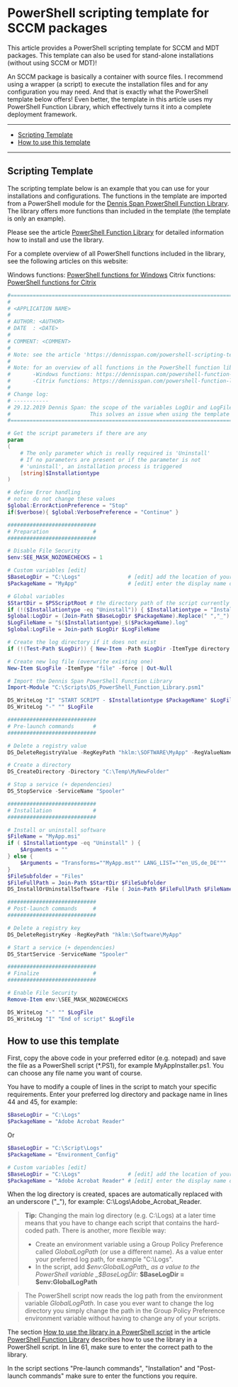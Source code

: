 # PowerShell scripting template for SCCM packages

This article provides a PowerShell scripting template for SCCM and MDT packages. This template can also be used for stand-alone installations (without using SCCM or MDT)!

An SCCM package is basically a container with source files. I recommend using a wrapper (a script) to execute the installation files and for any configuration you may need. And that is exactly what the PowerShell template below offers!
Even better, the template in this article uses my PowerShell Function Library, which effectively turns it into a complete deployment framework.

---

- [Scripting Template][1]
- [How to use this template][2]

---

## Scripting Template

The scripting template below is an example that you can use for your installations and configurations. The functions in the template are imported from a PowerShell module for the [Dennis Span PowerShell Function Library][3]. The library offers more functions than included in the template (the template is only an example).

Please see the article [PowerShell Function Library][4] for detailed information how to install and use the library.

For a complete overview of all PowerShell functions included in the library, see the following articles on this website:

Windows functions: [PowerShell functions for Windows][5]
Citrix functions: [PowerShell functions for Citrix][6]

```powershell
#==========================================================================
#
# <APPLICATION NAME>
#
# AUTHOR: <AUTHOR>
# DATE  : <DATE>
#
# COMMENT: <COMMENT>
#
# Note: see the article 'https://dennisspan.com/powershell-scripting-template-for-sccm-packages/' for a detailed description how to use this template
#
# Note: for an overview of all functions in the PowerShell function library 'DS_PowerShell_Function_Library.psm1' see:
#       -Windows functions: https://dennisspan.com/powershell-function-library/powershell-functions-for-windows/
#       -Citrix functions: https://dennisspan.com/powershell-function-library/powershell-functions-for-citrix/
#          
# Change log:
# -----------
# 29.12.2019 Dennis Span: the scope of the variables LogDir and LogFile is now set to "global". 
#                         This solves an issue when using the template in an MDT task sequence.
#==========================================================================

# Get the script parameters if there are any
param
(
    # The only parameter which is really required is 'Uninstall'
    # If no parameters are present or if the parameter is not
    # 'uninstall', an installation process is triggered
    [string]$Installationtype
)

# define Error handling
# note: do not change these values
$global:ErrorActionPreference = "Stop"
if($verbose){ $global:VerbosePreference = "Continue" }

############################
# Preparation              #
############################

# Disable File Security
$env:SEE_MASK_NOZONECHECKS = 1

# Custom variables [edit]
$BaseLogDir = "C:\Logs"               # [edit] add the location of your log directory here
$PackageName = "MyApp"                # [edit] enter the display name of the software (e.g. 'Acrobat Reader' or 'Microsoft Office')

# Global variables
$StartDir = $PSScriptRoot # the directory path of the script currently being executed
if (!($Installationtype -eq "Uninstall")) { $Installationtype = "Install" }
$global:LogDir = (Join-Path $BaseLogDir $PackageName).Replace(" ","_")
$LogFileName = "$($Installationtype)_$($PackageName).log"
$global:LogFile = Join-path $LogDir $LogFileName

# Create the log directory if it does not exist
if (!(Test-Path $LogDir)) { New-Item -Path $LogDir -ItemType directory | Out-Null }

# Create new log file (overwrite existing one)
New-Item $LogFile -ItemType "file" -force | Out-Null

# Import the Dennis Span PowerShell Function Library
Import-Module "C:\Scripts\DS_PowerShell_Function_Library.psm1"

DS_WriteLog "I" "START SCRIPT - $Installationtype $PackageName" $LogFile
DS_WriteLog "-" "" $LogFile

############################
# Pre-launch commands      #
############################

# Delete a registry value
DS_DeleteRegistryValue -RegKeyPath "hklm:\SOFTWARE\MyApp" -RegValueName "MyValue"

# Create a directory
DS_CreateDirectory -Directory "C:\Temp\MyNewFolder"

# Stop a service (+ dependencies)
DS_StopService -ServiceName "Spooler"

############################
# Installation             #
############################

# Install or uninstall software
$FileName = "MyApp.msi"                                                 # [edit] enter the name of the installation file (e.g. 'MyApp.msi' or 'setup.exe')
if ( $Installationtype -eq "Uninstall" ) {   
    $Arguments = ""                                                     # [edit] enter arguments (for MSI file the following arguments are added by default: /i #File# /qn /norestart / l*v #LogFile#)
} else {
    $Arguments = "Transforms=""MyApp.mst"" LANG_LIST=""en_US,de_DE"""   # [edit] enter arguments (for MSI file the following arguments are added by default: /i #File# /qn /norestart / l*v #LogFile#)
}
$FileSubfolder = "Files"                                                # [edit] enter the name of the subfolder which contains the installation file (e.g. 'Files' or 'MSI')
$FileFullPath = Join-Path $StartDir $FileSubfolder                      # Concatenate the two directories $StartDit and $InstallFileFolder
DS_InstallOrUninstallSoftware -File ( Join-Path $FileFullPath $FileName ) -InstallationType $Installationtype -Arguments $Arguments

############################
# Post-launch commands     #
############################

# Delete a registry key
DS_DeleteRegistryKey -RegKeyPath "hklm:\Software\MyApp"

# Start a service (+ dependencies)
DS_StartService -ServiceName "Spooler"

############################
# Finalize                 #
############################

# Enable File Security  
Remove-Item env:\SEE_MASK_NOZONECHECKS

DS_WriteLog "-" "" $LogFile
DS_WriteLog "I" "End of script" $LogFile
```

## How to use this template

First, copy the above code in your preferred editor (e.g. notepad) and save the file as a PowerShell script (*.PS1), for example MyAppInstaller.ps1. You can choose any file name you want of course.

You have to modify a couple of lines in the script to match your specific requirements. Enter your preferred log directory and package name in lines 44 and 45, for example:

```powershell
$BaseLogDir = "C:\Logs"
$PackageName = "Adobe Acrobat Reader"
```

Or

```powershell
$BaseLogDir = "C:\Script\Logs"
$PackageName = "Environment_Config"
```

```powershell
# Custom variables [edit]
$BaseLogDir = "C:\Logs"               # [edit] add the location of your log directory here
$PackageName = "Adobe Acrobat Reader" # [edit] enter the display name of the software (e.g. 'Acrobat Reader' or 'Microsoft Office')
```

When the log directory is created, spaces are automatically replaced with an underscore ("_"), for example: C:\Logs\Adobe_Acrobat_Reader.

> **Tip:**
> Changing the main log directory (e.g. C:\Logs) at a later time means that you have to change each script that contains the hard-coded path. There is another, more flexible way:
> * Create an environment variable using a Group Policy Preference called _GlobalLogPath_ (or use a different name). As a value enter your preferred log path, for example "C:\Logs".
> * In the script, add _$env:GlobalLogPath_ as a value to the PowerShell variable _$BaseLogDir:_ **$BaseLogDir = $env:GlobalLogPath**

> The PowerShell script now reads the log path from the environment variable _GlobalLogPath_. In case you ever want to change the log directory you simply change the path in the Group Policy Preference environment variable without having to change any of your scripts.

The section [How to use the library in a PowerShell script][7] in the article [PowerShell Function Library][8] describes how to use the library in a PowerShell script. In line 61, make sure to enter the correct path to the library.

In the script sections "Pre-launch commands", "Installation" and "Post-launch commands" make sure to enter the functions you require.



  [1]: #scripting-template
  [2]: #how-to-use-this-template
  [3]: https://dennisspan.com/powershell-function-library/
  [4]: https://dennisspan.com/powershell-function-library/
  [5]: https://dennisspan.com/powershell-function-library/powershell-functions-for-windows/
  [6]: https://dennisspan.com/powershell-function-library/powershell-functions-for-citrix/
  [7]: https://dennisspan.com/powershell-function-library/#UsingTheLibraryInAScript
  [8]: https://dennisspan.com/powershell-function-library/
